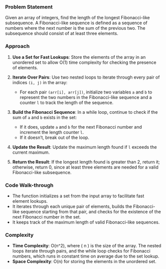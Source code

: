 ### Problem Statement
Given an array of integers, find the length of the longest Fibonacci-like subsequence. A Fibonacci-like sequence is defined as a sequence of numbers where the next number is the sum of the previous two. The subsequence should consist of at least three elements.

### Approach
1. **Use a Set for Fast Lookups**: Store the elements of the array in an unordered set to allow O(1) time complexity for checking the presence of elements.

2. **Iterate Over Pairs**: Use two nested loops to iterate through every pair of indices `(i, j)` in the array:
   - For each pair `(arr[i], arr[j])`, initialize two variables `a` and `b` to represent the two numbers in the Fibonacci-like sequence and a counter `l` to track the length of the sequence.

3. **Build the Fibonacci Sequence**: In a while loop, continue to check if the sum of `a` and `b` exists in the set:
   - If it does, update `a` and `b` for the next Fibonacci number and increment the length counter `l`.
   - If it doesn’t, break out of the loop.

4. **Update the Result**: Update the maximum length found if `l` exceeds the current maximum.

5. **Return the Result**: If the longest length found is greater than 2, return it; otherwise, return 0, since at least three elements are needed for a valid Fibonacci-like subsequence.

### Code Walk-through
- The function initializes a set from the input array to facilitate fast element lookups.
- It iterates through each unique pair of elements, builds the Fibonacci-like sequence starting from that pair, and checks for the existence of the next Fibonacci number in the set.
- It keeps track of the maximum length of valid Fibonacci-like sequences.

### Complexity
- **Time Complexity**: O(n^2), where \( n \) is the size of the array. The nested loops iterate through pairs, and the while loop checks for Fibonacci numbers, which runs in constant time on average due to the set lookup.
- **Space Complexity**: O(n) for storing the elements in the unordered set.

